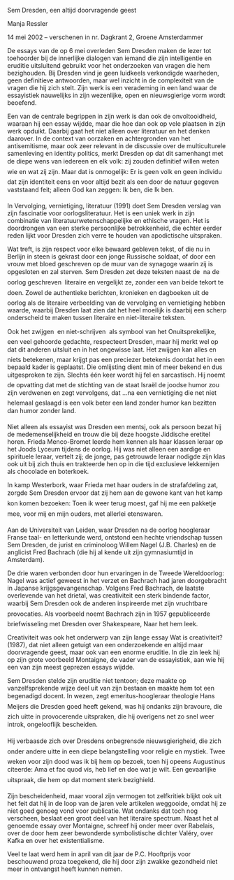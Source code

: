 Sem Dresden, een altijd doorvragende geest

Manja Ressler

14 mei 2002 – verschenen in nr. Dagkrant 2, Groene Amsterdammer

De essays van de op 6 mei overleden Sem Dresden maken de lezer tot toehoorder bij de innerlijke dialogen van iemand die zijn intelligentie en eruditie uitsluitend gebruikt voor het onderzoeken van vragen die hem bezighouden. Bij Dresden vind je geen luidkeels verkondigde waarheden, geen definitieve antwoorden, maar wel inzicht in de complexiteit van de vragen die hij zich stelt. Zijn werk is een verademing in een land waar de essayistiek nauwelijks in zijn wezenlijke, open en nieuwsgierige vorm wordt beoefend.

Een van de centrale begrippen in zijn werk is dan ook de onvoltooidheid, waaraan hij een essay wijdde, maar die hoe dan ook op vele plaatsen in zijn werk opduikt. Daarbij gaat het niet alleen over literatuur en het denken daarover. In de context van oorzaken en achtergronden van het antisemitisme, maar ook zeer relevant in de discussie over de multiculturele samenleving en identity politics, merkt Dresden op dat dit samenhangt met de diepe wens van iedereen en elk volk: zij zouden definitief willen weten wie en wat zij zijn. Maar dat is onmogelijk: Er is geen volk en geen individu dat zijn identiteit eens en voor altijd bezit als een door de natuur gegeven vaststaand feit; alleen God kan zeggen: Ik ben, die Ik ben.

In Vervolging, vernietiging, literatuur (1991) doet Sem Dresden verslag van zijn fascinatie voor oorlogsliteratuur. Het is een uniek werk in zijn combinatie van literatuurwetenschappelijke en ethische vragen. Het is doordrongen van een sterke persoonlijke betrokkenheid, die echter eerder reden lijkt voor Dresden zich verre te houden van apodictische uitspraken.

Wat treft, is zijn respect voor elke bewaard gebleven tekst, of die nu in Berlijn in steen is gekrast door een jonge Russische soldaat, of door een vrouw met bloed geschreven op de muur van de synagoge waarin zij is opgesloten en zal sterven. Sem Dresden zet deze teksten naast de  na de oorlog geschreven  literaire en vergelijkt ze, zonder een van beide tekort te doen. Zowel de authentieke berichten, kronieken en dagboeken uit de oorlog als de literaire verbeelding van de vervolging en vernietiging hebben waarde, waarbij Dresden laat zien dat het heel moeilijk is daarbij een scherp onderscheid te maken tussen literaire en niet-literaire teksten.

Ook het zwijgen  en niet-schrijven  als symbool van het Onuitsprekelijke, een veel gehoorde gedachte, respecteert Dresden, maar hij merkt wel op dat dit anderen uitsluit en in het ongewisse laat. Het zwijgen kan alles en niets betekenen, maar krijgt pas een preciezer betekenis doordat het in een bepaald kader is geplaatst. Die omlijsting dient min of meer bekend en dus uitgesproken te zijn. Slechts één keer wordt hij fel en sarcastisch. Hij noemt de opvatting dat met de stichting van de staat Israël de joodse humor zou zijn verdwenen en zegt vervolgens, dat …na een vernietiging die net niet helemaal geslaagd is een volk beter een land zonder humor kan bezitten dan humor zonder land.

Niet alleen als essayist was Dresden een mentsj, ook als persoon bezat hij de medemenselijkheid en trouw die bij deze hoogste Jiddische eretitel horen. Frieda Menco-Bromet leerde hem kennen als haar klassen leraar op het Joods Lyceum tijdens de oorlog. Hij was niet alleen een aardige en spirituele leraar, vertelt zij; de jonge, pas getrouwde leraar nodigde zijn klas ook uit bij zich thuis en trakteerde hen op in die tijd exclusieve lekkernijen als chocolade en boterkoek.

In kamp Westerbork, waar Frieda met haar ouders in de strafafdeling zat, zorgde Sem Dresden ervoor dat zij hem aan de gewone kant van het kamp kon komen bezoeken: Toen ik weer terug moest, gaf hij me een pakketje mee, voor mij en mijn ouders, met allerlei etenswaren.

Aan de Universiteit van Leiden, waar Dresden na de oorlog hoogleraar Franse taal- en letterkunde werd, ontstond een hechte vriendschap tussen Sem Dresden, de jurist en criminoloog Willem Nagel (J.B. Charles) en de anglicist Fred Bachrach (die hij al kende uit zijn gymnasiumtijd in Amsterdam).

De drie waren verbonden door hun ervaringen in de Tweede Wereldoorlog: Nagel was actief geweest in het verzet en Bachrach had jaren doorgebracht in Japanse krijgsgevangenschap. Volgens Fred Bachrach, de laatste overlevende van het drietal, was creativiteit een sterk bindende factor, waarbij Sem Dresden ook de anderen inspireerde met zijn vruchtbare provocaties. Als voorbeeld noemt Bachrach zijn in 1957 gepubliceerde briefwisseling met Dresden over Shakespeare, Naar het hem leek.

Creativiteit was ook het onderwerp van zijn lange essay Wat is creativiteit? (1987), dat niet alleen getuigt van een onderzoekende en altijd maar doorvragende geest, maar ook van een enorme eruditie. In die zin leek hij op zijn grote voorbeeld Montaigne, de vader van de essayistiek, aan wie hij een van zijn meest geprezen essays wijdde.

Sem Dresden stelde zijn eruditie niet tentoon; deze maakte op vanzelfsprekende wijze deel uit van zijn bestaan en maakte hem tot een begenadigd docent. In wezen, zegt emeritus-hoogleraar theologie Hans Meijers die Dresden goed heeft gekend, was hij ondanks zijn bravoure, die zich uitte in provocerende uitspraken, die hij overigens net zo snel weer introk, ongelooflijk bescheiden.

Hij verbaasde zich over Dresdens onbegrensde nieuwsgierigheid, die zich onder andere uitte in een diepe belangstelling voor religie en mystiek. Twee weken voor zijn dood was ik bij hem op bezoek, toen hij opeens Augustinus citeerde: Ama et fac quod vis, heb lief en doe wat je wilt. Een gevaarlijke uitspraak, die hem op dat moment sterk bezighield.

Zijn bescheidenheid, maar vooral zijn vermogen tot zelfkritiek blijkt ook uit het feit dat hij in de loop van de jaren vele artikelen weggooide, omdat hij ze niet goed genoeg vond voor publicatie. Wat ondanks dat toch nog verscheen, beslaat een groot deel van het literaire spectrum. Naast het al genoemde essay over Montaigne, schreef hij onder meer over Rabelais, over de door hem zeer bewonderde symbolistische dichter Valéry, over Kafka en over het existentialisme.

Veel te laat werd hem in april van dit jaar de P.C. Hooftprijs voor beschouwend proza toegekend, die hij door zijn zwakke gezondheid niet meer in ontvangst heeft kunnen nemen.

